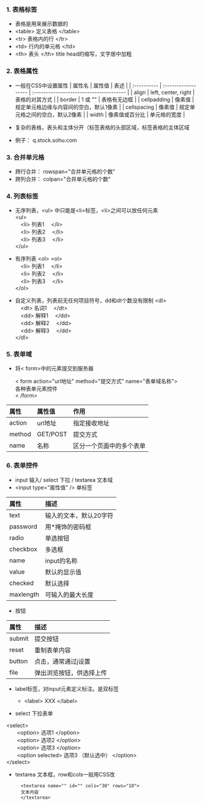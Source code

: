 

### 1. 表格标签
+ 表格是用来展示数据的
+ &#60;table> 定义表格 &#60;/table> 
+ &#60;tr> 表格内的行 &#60;/tr> 
+ &#60;td> 行内的单元格 &#60;/td> 
+ &#60;th> 表头 &#60;/th> title head的缩写，文字居中加粗
  
### 2. 表格属性
+ 一般在CSS中设置属性
    | 属性名      | 属性值              | 表述                                    |
    | :---------- | :------------------ | :-------------------------------------- |
    | align       | left, center, right | 表格的对其方式                          |
    | border      | 1 或 ""             | 表格有无边框                            |
    | cellpadding | 像素值              | 规定单元格边缘与内容间的空白，默认1像素 |
    | cellspacing | 像素值              | 规定单元格之间的空白，默认2像素         |
    | width       | 像素值或百分比      | 单元格的宽度                            |

+ 复杂的表格，表头和主体分开（<thead>标签表格的头部区域，<tbody>标签表格的主体区域
+ 例子： q.stock.sohu.com

### 3. 合并单元格
  + 跨行合并： rowspan="合并单元格的个数"
  + 跨列合并： colpan="合并单元格的个数"

### 4. 列表标签
+ 无序列表，&#60;ul> 中只能是&#60;li>标签，&#60;li>之间可以放任何元素  
&#60;ul>  
    &emsp;&#60;li> 列表1 &emsp;&#60;/li>  
    &emsp;&#60;li> 列表2 &emsp;&#60;/li>  
    &emsp;&#60;li> 列表3 &emsp;&#60;/li>  
&#60;/ul>  
+ 有序列表 &#60;ol>
&#60;ol>  
    &emsp;&#60;li> 列表1 &emsp;&#60;/li>  
    &emsp;&#60;li> 列表2 &emsp;&#60;/li>  
    &emsp;&#60;li> 列表3 &emsp;&#60;/li>  
&#60;/ol>  

+ 自定义列表，列表前无任何项目符号，dd和dt个数没有限制
&#60;dl>  
    &emsp;&#60;dt> 名词1 &emsp;&#60;/dt>  
    &emsp;&#60;dd> 解释1 &emsp;&#60;/dd>  
    &emsp;&#60;dd> 解释2 &emsp;&#60;/dd>  
    &emsp;&#60;dd> 解释3 &emsp;&#60;/dd>  
&#60;/dl>  

### 5. 表单域
+ 将&#60; form>中的元素提交到服务器  
  
  &#60; form action="url地址" method="提交方式" name="表单域名称">  
    各种表单元素控件  
  &#60; /form>  

| 属性   | 属性值   | 作用                     |
| :----- | :------- | :----------------------- |
| action | url地址  | 指定接收地址             |
| method | GET/POST | 提交方式                 |
| name   | 名称     | 区分一个页面中的多个表单 |



### 6. 表单控件
+ input 输入/ select 下拉 / textarea 文本域
+ &#60;input type="属性值" /> 单标签

| 属性      | 描述                   |
| :-------- | :--------------------- |
| text      | 输入的文本，默认20字符 |
| password  | 用*掩饰的密码框        |
| radio     | 单选按钮               |
| checkbox  | 多选框                 |
| name      | input的名称            |
| value     | 默认的显示值           |
| checked   | 默认选择               |
| maxlength | 可输入的最大长度       |

+ 按钮
  
 | 属性   | 描述                     |
 | :----- | :----------------------- |
 | submit | 提交按钮                 |
 | reset  | 重制表单内容             |
 | button | 点击，通常通过j设置      |
 | file   | 弹出浏览按钮，供选择上传 |

 + label标签，对input元素定义标注。是双标签
   + &#60;label> XXX &#60;/label>
  
 + select 下拉表单

&#60;select>  
 &emsp;&emsp;&#60;option> 选项1 &#60;/option>  
 &emsp;&emsp;&#60;option> 选项2 &#60;/option>  
 &emsp;&emsp;&#60;option> 选项3 &#60;/option>  
 &emsp;&emsp;&#60;option selected> 选项3 （默认选中） &#60;/option>  
&#60;/select>
  
+ textarea 文本框，row和cols一般用CSS改

        <textarea name="" id="" cols="30" rows="10">
        文本内容
        </textarea>


